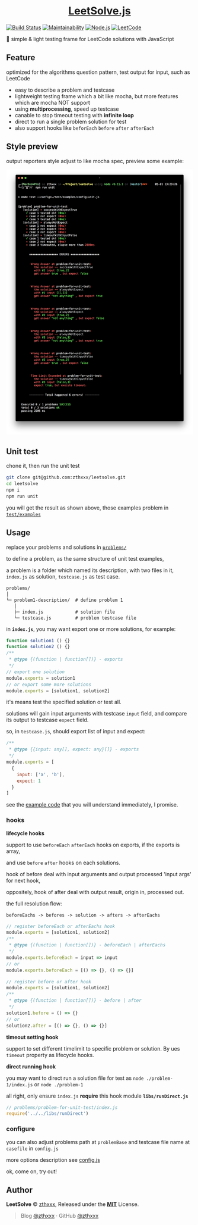 <h1 align="center"><a href="https://github.com/zthxxx/leetsolve" target="_blank">LeetSolve.js</a></h1>

[![Build Status](https://travis-ci.org/zthxxx/leetsolve.svg?branch=master)](https://travis-ci.org/zthxxx/leetsolve)
[![Maintainability](https://api.codeclimate.com/v1/badges/72768b68dd90d81e5dad/maintainability)](https://codeclimate.com/github/zthxxx/leetsolve/maintainability)
[![Node.js](https://img.shields.io/badge/node-8.x%20LTS-blue.svg)](https://nodejs.org/)
[![LeetCode](https://img.shields.io/badge/LeetCode-zthxxx-ff69b4.svg)](https://leetcode.com/zthxxxme/)

:cake: simple & light testing frame for LeetCode solutions with JavaScript


## Feature

optimized for the algorithms question pattern, test output for input, such as LeetCode

- easy to describe a problem and testcase
- lightweight testing frame which a bit like mocha, but more features which are mocha NOT support
- using **multiprocessing**, speed up testcase
- canable to stop timeout testing with **infinite loop**
- direct to run a single problem solution for test
- also support hooks like `beforEach` `before` `after` `afterEach`


## Style preview

output reporters style adjust to like mocha spec, preview some example:

![testing-output-style](./docs/test-preview.png)


## Unit test

chone it, then run the unit test

```bash
git clone git@github.com:zthxxx/leetsolve.git
cd leetsolve
npm i
npm run unit
```

you will get the result as shown above, those examples problem in [`test/examples`](./test/examples/)


## Usage

replace your problems and solutions in [`problems/`](./problems/)

to define a problem, as the same structure of unit test examples,

a problem is a folder which named its description, with two files in it, `index.js` as solution, `testcase.js` as test case.

```
problems/
│
└─ problem1-description/  # define problem 1
   │
   ├─ index.js            # solution file
   └─ testcase.js         # problem testcase file
```

in **`index.js`**, you may want export one or more solutions, for example:

```js
function solution1 () {}
function solution2 () {}
/**
 * @type {(function | function[])} - exports
 */
// export one solution
module.exports = solution1
// or export some more solutions
module.exports = [solution1, solution2]
```

it's means test the specified solution or test all.

solutions will gain input arguments with testcase `input` field, and compare its output to testcase `expect` field.

so, in `testcase.js`, should export list of input and expect:

```js
/**
 * @type {{input: any[], expect: any}[]} - exports
 */
module.exports = [
  {
    input: ['a', 'b'],
    expect: 1
  }
]
```

see the [example code](./test/examples/problem-for-unit-test) that you will understand immediately, I promise.

### hooks

**lifecycle hooks**

support to use `beforeEach` `afterEach` hooks on exports, if the exports is array,

and use `before` `after` hooks on each solutions.

hook of before deal with input arguments and output processed 'input args' for next hook,

oppositely, hook of after deal with output result, origin in, processed out.

the full resolution flow:

```
beforeEachs -> befores -> solution -> afters -> afterEachs
```

```js
// register beforeEach or afterEachs hook
module.exports = [solution1, solution2]
/**
 * @type {(function | function[])} - beforeEach | afterEachs
 */
module.exports.beforeEach = input => input
// or
module.exports.beforeEach = [() => {}, () => {}]
```

```js
// register before or after hook
module.exports = [solution1, solution2]
/**
 * @type {(function | function[])} - before | after
 */
solution1.before = () => {}
// or
solution2.after = [() => {}, () => {}]
```

**timeout setting hook**

support to set different timelimit to specific problem or solution. By ues `timeout` property as lifecycle hooks.

**direct running hook**

you may want to direct run a solution file for test as `node ./problem-1/index.js` or `node ./problem-1`

all right, only ensure `index.js`  **require** this hook module **`libs/runDirect.js`**

```js
// problems/problem-for-unit-test/index.js
require('../../libs/runDirect')
```

### configure

you can also adjust problems path at `problemBase` and testcase file name at `casefile` in `config.js`

more options description see [config.js](./config.js)


ok, come on, try out!


## Author

**LeetSolve** © [zthxxx](https://github.com/zthxxx), Released under the **[MIT](./LICENSE)** License.<br>

> Blog [@zthxxx](https://blog.zthxxx.me) · GitHub [@zthxxx](https://github.com/zthxxx)
